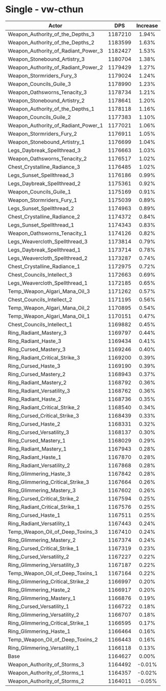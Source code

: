 # Single - vw-cthun
| Actor | DPS | Increase |
|---|:---:|:---:|
|Weapon_Authority_of_the_Depths_3|1187210|1.94%|
|Weapon_Authority_of_the_Depths_2|1183599|1.63%|
|Weapon_Authority_of_Radiant_Power_3|1182427|1.53%|
|Weapon_Stonebound_Artistry_3|1180704|1.38%|
|Weapon_Authority_of_Radiant_Power_2|1179429|1.27%|
|Weapon_Stormriders_Fury_3|1179024|1.24%|
|Weapon_Councils_Guile_3|1178990|1.23%|
|Weapon_Oathsworns_Tenacity_3|1178734|1.21%|
|Weapon_Stonebound_Artistry_2|1178641|1.20%|
|Weapon_Authority_of_the_Depths_1|1178118|1.16%|
|Weapon_Councils_Guile_2|1177383|1.10%|
|Weapon_Authority_of_Radiant_Power_1|1177021|1.06%|
|Weapon_Stormriders_Fury_2|1176911|1.05%|
|Weapon_Stonebound_Artistry_1|1176699|1.04%|
|Legs_Daybreak_Spellthread_3|1176663|1.03%|
|Weapon_Oathsworns_Tenacity_2|1176517|1.02%|
|Chest_Crystalline_Radiance_3|1176485|1.02%|
|Legs_Sunset_Spellthread_3|1176186|0.99%|
|Legs_Daybreak_Spellthread_2|1175361|0.92%|
|Weapon_Councils_Guile_1|1175169|0.91%|
|Weapon_Stormriders_Fury_1|1175039|0.89%|
|Legs_Sunset_Spellthread_2|1174963|0.89%|
|Chest_Crystalline_Radiance_2|1174372|0.84%|
|Legs_Sunset_Spellthread_1|1174343|0.83%|
|Weapon_Oathsworns_Tenacity_1|1174126|0.82%|
|Legs_Weavercloth_Spellthread_3|1173814|0.79%|
|Legs_Daybreak_Spellthread_1|1173714|0.78%|
|Legs_Weavercloth_Spellthread_2|1173287|0.74%|
|Chest_Crystalline_Radiance_1|1172975|0.72%|
|Chest_Councils_Intellect_3|1172663|0.69%|
|Legs_Weavercloth_Spellthread_1|1172185|0.65%|
|Temp_Weapon_Algari_Mana_Oil_3|1171262|0.57%|
|Chest_Councils_Intellect_2|1171195|0.56%|
|Temp_Weapon_Algari_Mana_Oil_2|1170895|0.54%|
|Temp_Weapon_Algari_Mana_Oil_1|1170151|0.47%|
|Chest_Councils_Intellect_1|1169882|0.45%|
|Ring_Radiant_Mastery_3|1169797|0.44%|
|Ring_Radiant_Haste_3|1169434|0.41%|
|Ring_Cursed_Mastery_3|1169246|0.40%|
|Ring_Radiant_Critical_Strike_3|1169200|0.39%|
|Ring_Cursed_Haste_3|1169190|0.39%|
|Ring_Cursed_Mastery_2|1168943|0.37%|
|Ring_Radiant_Mastery_2|1168792|0.36%|
|Ring_Radiant_Versatility_3|1168762|0.36%|
|Ring_Radiant_Haste_2|1168736|0.35%|
|Ring_Radiant_Critical_Strike_2|1168540|0.34%|
|Ring_Cursed_Critical_Strike_3|1168439|0.33%|
|Ring_Cursed_Haste_2|1168331|0.32%|
|Ring_Cursed_Versatility_3|1168137|0.30%|
|Ring_Cursed_Mastery_1|1168029|0.29%|
|Ring_Radiant_Mastery_1|1167943|0.28%|
|Ring_Radiant_Haste_1|1167870|0.28%|
|Ring_Radiant_Versatility_2|1167868|0.28%|
|Ring_Glimmering_Haste_3|1167842|0.28%|
|Ring_Glimmering_Critical_Strike_3|1167664|0.26%|
|Ring_Glimmering_Mastery_3|1167602|0.26%|
|Ring_Cursed_Critical_Strike_2|1167594|0.25%|
|Ring_Radiant_Critical_Strike_1|1167576|0.25%|
|Ring_Cursed_Haste_1|1167511|0.25%|
|Ring_Radiant_Versatility_1|1167443|0.24%|
|Temp_Weapon_Oil_of_Deep_Toxins_3|1167410|0.24%|
|Ring_Glimmering_Mastery_2|1167374|0.24%|
|Ring_Cursed_Critical_Strike_1|1167319|0.23%|
|Ring_Cursed_Versatility_2|1167227|0.22%|
|Ring_Glimmering_Versatility_3|1167187|0.22%|
|Temp_Weapon_Oil_of_Deep_Toxins_1|1167164|0.22%|
|Ring_Glimmering_Critical_Strike_2|1166997|0.20%|
|Ring_Glimmering_Haste_2|1166917|0.20%|
|Ring_Glimmering_Mastery_1|1166876|0.19%|
|Ring_Cursed_Versatility_1|1166722|0.18%|
|Ring_Glimmering_Versatility_2|1166707|0.18%|
|Ring_Glimmering_Critical_Strike_1|1166595|0.17%|
|Ring_Glimmering_Haste_1|1166464|0.16%|
|Temp_Weapon_Oil_of_Deep_Toxins_2|1166443|0.16%|
|Ring_Glimmering_Versatility_1|1166118|0.13%|
|Base|1164627|0.00%|
|Weapon_Authority_of_Storms_3|1164492|-0.01%|
|Weapon_Authority_of_Storms_1|1164357|-0.02%|
|Weapon_Authority_of_Storms_2|1164011|-0.05%|
